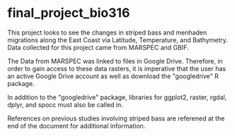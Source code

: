 # final_project_bio316
This project looks to see the changes in striped bass and menhaden migrations along the East Coast via Latitude, Temperature, and Bathymetry. Data collected for this project came from MARSPEC and GBIF. 

The Data from MARSPEC was linked to files in Google Drive. Therefore, in order to gain access to these data rasters, it is imperative that the user has an active Google Drive account as well as download the "googledrive" R package. 

In addition to the "googledrive" package, libraries for ggplot2, raster, rgdal, dplyr, and spocc must also be called in. 

References on previous studies involving striped bass are referened at the end of the document for additional information. 

